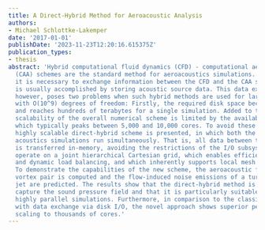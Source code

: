 ```yaml
---
title: A Direct-Hybrid Method for Aeroacoustic Analysis
authors:
- Michael Schlottke-Lakemper
date: '2017-01-01'
publishDate: '2023-11-23T12:20:16.615375Z'
publication_types:
- thesis
abstract: 'Hybrid computational fluid dynamics (CFD) - computational aeroacoustics
  (CAA) schemes are the standard method for aeroacoustics simulations. In this approach,
  it is necessary to exchange information between the CFD and the CAA step, which
  is usually accomplished by storing acoustic source data. This data exchange procedure,
  however, poses two problems when such hybrid methods are used for large-scale problems
  with O(10^9) degrees of freedom: Firstly, the required disk space becomes large
  and reaches hundreds of terabytes for a single simulation. Added to that, the parallel
  scalability of the overall numerical scheme is limited by the available I/O bandwidth,
  which typically peaks between 5,000 and 10,000 cores. To avoid these problems, a
  highly scalable direct-hybrid scheme is presented, in which both the flow and the
  acoustics simulations run simultaneously. That is, all data between the two solvers
  is transferred in-memory, avoiding the restrictions of the I/O subsystem. Both solvers
  operate on a joint hierarchical Cartesian grid, which enables efficient parallelization
  and dynamic load balancing, and which inherently supports local mesh refinement.
  To demonstrate the capabilities of the new scheme, the aeroacoustic field of a co-rotating
  vortex pair is computed and the flow-induced noise emissions of a turbulent, isothermal
  jet are predicted. The results show that the direct-hybrid method is able to accurately
  capture the sound pressure field and that it is particularly suitable for efficient,
  highly parallel simulations. Furthermore, in comparison to the classic hybrid method
  with data exchange via disk I/O, the novel approach shows superior performance when
  scaling to thousands of cores.'
---
```

